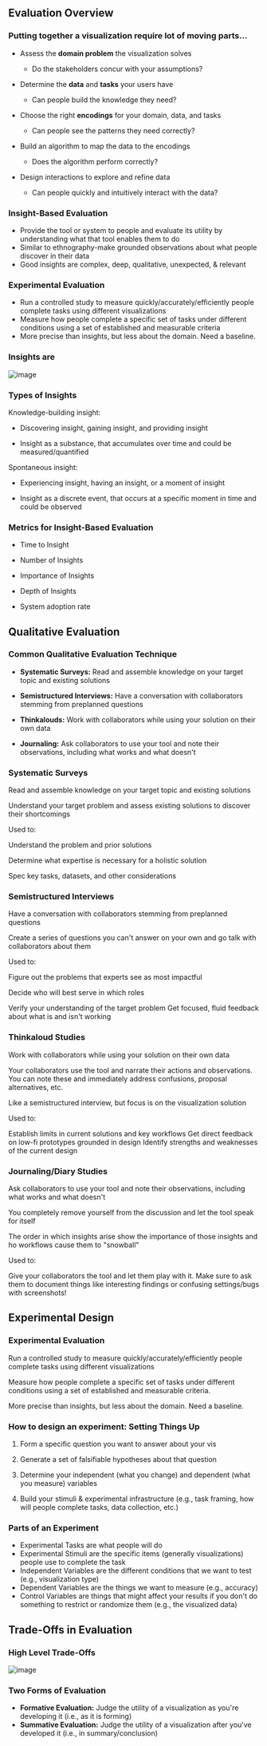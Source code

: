 ## Evaluation Overview

### Putting together a visualization require lot of moving parts...

- Assess the **domain problem**  the visualization solves

  - Do the stakeholders concur with your assumptions?

- Determine the **data** and **tasks** your users have

  - Can people build the knowledge they need?

- Choose the right **encodings** for your domain, data, and tasks
  -  Can people see the patterns they need correctly?

- Build an algorithm to map the data to the encodings

  - Does the algorithm perform correctly?

- Design interactions to explore and refine data

  - Can people quickly and intuitively interact with the data?

### Insight-Based Evaluation

- Provide the tool or system to people and evaluate its utility by understanding what that tool enables them to do
- Similar to ethnography-make grounded observations about what people discover in their data
- Good insights are complex, deep, qualitative, unexpected, & relevant

### Experimental Evaluation

- Run a controlled study to measure quickly/accurately/efficiently people complete tasks using different visualizations
- Measure how people complete a specific set of tasks under different conditions using a set of established and measurable criteria
- More precise than insights, but less about the domain. Need a baseline.

### Insights are

![image](https://user-images.githubusercontent.com/92245436/157913368-ee812eb1-f8db-4a5f-94ae-c2a2e9227f24.png)

### Types of Insights

Knowledge-building insight:

- Discovering insight, gaining insight, and providing insight

- Insight as a substance, that accumulates over time and could be measured/quantified

Spontaneous insight:

- Experiencing insight, having an insight, or a moment of insight

- Insight as a discrete event, that occurs at a specific moment in time and could be observed

### Metrics for Insight-Based Evaluation

- Time to Insight

- Number of Insights

- Importance of Insights

- Depth of Insights

-  System adoption rate

## Qualitative Evaluation

### Common Qualitative Evaluation Technique 

- **Systematic Surveys:** Read and assemble knowledge on your target topic and existing solutions

- **Semistructured Interviews:** Have a conversation with collaborators stemming from preplanned questions

- **Thinkalouds:** Work with collaborators while using your solution on their own data

- **Journaling:** Ask collaborators to use your tool and note their observations, including what works and what doesn't

### Systematic Surveys

Read and assemble knowledge on your target topic and existing solutions

Understand your target problem and assess existing solutions to discover their shortcomings

Used to:

Understand the problem and prior solutions

Determine what expertise is necessary for a holistic solution

Spec key tasks, datasets, and other considerations

### Semistructured Interviews

Have a conversation with collaborators stemming from preplanned questions

Create a series of questions you can't answer on your own and go talk with collaborators about them

Used to:

Figure out the problems that experts see as most impactful

Decide who will best serve in which roles

Verify your understanding of the target problem Get focused, fluid feedback about what is and isn't working

### Thinkaloud Studies

Work with collaborators while using your solution on their own data

Your collaborators use the tool and narrate their actions and observations. You can note these and immediately address confusions, proposal alternatives, etc.

Like a semistructured interview, but focus is on the visualization solution

Used to:

Establish limits in current solutions and key workflows Get direct feedback on low-fi prototypes grounded in design Identify strengths and weaknesses of the current design


### Journaling/Diary Studies

Ask collaborators to use your tool and note their observations, including what works and what doesn't

You completely remove yourself from the discussion and let the tool speak for itself

The order in which insights arise show the importance of those insights and ho workflows cause them to "snowball"

Used to:

Give your collaborators the tool and let them play with it. Make sure to ask them to document things like interesting findings or confusing settings/bugs with screenshots!

## Experimental Design 

### Experimental Evaluation

Run a controlled study to measure quickly/accurately/efficiently people complete tasks using different visualizations

Measure how people complete a specific set of tasks under different conditions using a set of established and measurable criteria.

More precise than insights, but less about the domain. Need a baseline.

### How to design an experiment: Setting Things Up

1) Form a specific question you want to answer about your vis

2) Generate a set of falsifiable hypotheses about that question

3) Determine your independent (what you change) and dependent (what you measure) variables

4) Build your stimuli & experimental infrastructure (e.g., task framing, how will people complete tasks, data collection, etc.)

### Parts of an Experiment

- Experimental Tasks are what people will do
- Experimental Stimuli are the specific items (generally visualizations) people use to complete the task
- Independent Variables are the different conditions that we want to test (e.g., visualization type)
- Dependent Variables are the things we want to measure (e.g., accuracy)
- Control Variables are things that might affect your results if you don't do something to restrict or randomize them (e.g., the visualized data)

## Trade-Offs in Evaluation 
###  High Level Trade-Offs
![image](https://user-images.githubusercontent.com/92245436/157924723-694c5513-cf8b-47ca-9f3b-1573d755f0f0.png)

### Two Forms of Evaluation
- **Formative Evaluation:** Judge the utility of a visualization as you're developing it (i.e., as it is forming)
- **Summative Evaluation:** Judge the utility of a visualization after you've developed it (i.e., in summary/conclusion)
